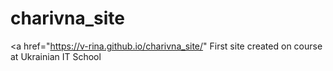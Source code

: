 # charivna_site
<a href="https://v-rina.github.io/charivna_site/" First site created on course at Ukrainian IT School </a>   

